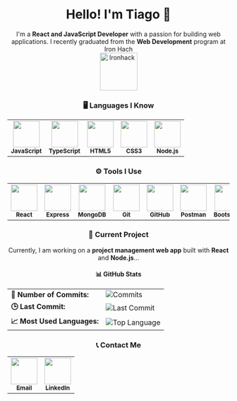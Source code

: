 <div align="center">
<h1>Hello! I'm <strong>Tiago</strong> 👋</h1>

<p>
  I'm a <strong>React and JavaScript Developer</strong> with a passion for building web applications.  
  I recently graduated from the <strong>Web Development</strong> program at Iron Hach <br>
  <a href="https://www.ironhack.com/">
    <img src="https://external-content.duckduckgo.com/iu/?u=https%3A%2F%2Fwww.emagister.com%2Fassets%2Fes%2Flogos%2Fcentro%2Fid%2F136150%2Fsize%2Fl.jpg&f=1&nofb=1&ipt=8841fb3852d363fb6aff6657ce3a24449df5d5c21463ec0d28b657067e7a1dc7&ipo=images" 
    alt="Ironhack" width="85">
  </a>
</p>


  <h3>🖥️ Languages I Know</h3>
<table>
  <tr>
    <td align="center">
      <img src="https://cdn.jsdelivr.net/gh/devicons/devicon@latest/icons/javascript/javascript-original.svg" width="60"><br>
      <sub><strong>JavaScript</strong></sub>
    </td>
    <td align="center">
      <img src="https://cdn.jsdelivr.net/gh/devicons/devicon@latest/icons/typescript/typescript-original.svg" width="60"><br>
      <sub><strong>TypeScript</strong></sub>
    </td>
    <td align="center">
      <img src="https://cdn.jsdelivr.net/gh/devicons/devicon@latest/icons/html5/html5-original-wordmark.svg" width="60"><br>
      <sub><strong>HTML5</strong></sub>
    </td>
    <td align="center">
      <img src="https://cdn.jsdelivr.net/gh/devicons/devicon@latest/icons/css3/css3-original-wordmark.svg" width="60"><br>
      <sub><strong>CSS3</strong></sub>
    </td>
    <td align="center">
      <img src="https://cdn.jsdelivr.net/gh/devicons/devicon@latest/icons/nodejs/nodejs-original-wordmark.svg" width="60"><br>
      <sub><strong>Node.js</strong></sub>
    </td>
  </tr>
</table>





  <h3>⚙️ Tools I Use</h3>
<table>
  <tr>
    <td align="center">
      <img src="https://cdn.jsdelivr.net/gh/devicons/devicon@latest/icons/react/react-original-wordmark.svg" width="60"><br>
      <sub><strong>React</strong></sub>
    </td>
    <td align="center">
      <img src="https://cdn.jsdelivr.net/gh/devicons/devicon@latest/icons/express/express-original-wordmark.svg" width="60"><br>
      <sub><strong>Express</strong></sub>
    </td>
    <td align="center">
      <img src="https://cdn.jsdelivr.net/gh/devicons/devicon@latest/icons/mongodb/mongodb-original-wordmark.svg" width="60"><br>
      <sub><strong>MongoDB</strong></sub>
    </td>
    <td align="center">
      <img src="https://cdn.jsdelivr.net/gh/devicons/devicon@latest/icons/git/git-original-wordmark.svg" width="60"><br>
      <sub><strong>Git</strong></sub>
    </td>
    <td align="center">
      <img src="https://cdn.jsdelivr.net/gh/devicons/devicon@latest/icons/github/github-original-wordmark.svg" width="60"><br>
      <sub><strong>GitHub</strong></sub>
    </td>
    <td align="center">
      <img src="https://cdn.jsdelivr.net/gh/devicons/devicon@latest/icons/postman/postman-original-wordmark.svg" width="60"><br>
      <sub><strong>Postman</strong></sub>
    </td>
    <td align="center">
      <img src="https://cdn.jsdelivr.net/gh/devicons/devicon@latest/icons/bootstrap/bootstrap-original-wordmark.svg" width="60"><br>
      <sub><strong>Bootstrap</strong></sub>
    </td>
  </tr>
</table>


<h3>🚀 Current Project</h3>
<p>Currently, I am working on a <strong>project management web app</strong> built with <strong>React</strong> and <strong>Node.js</strong>...</p>

<h4>📊 GitHub Stats</h4>
<table>
  <tr>
    <td><strong>📅 Number of Commits:</strong></td>
    <td><img src="https://img.shields.io/github/commit-activity/m/tlaibacas/fastStyle?style=flat-square" alt="Commits"></td>
  </tr>
  <tr>
    <td><strong>🕒 Last Commit:</strong></td>
    <td><img src="https://img.shields.io/github/last-commit/tlaibacas/fastStyle?style=flat-square" alt="Last Commit"></td>
  </tr>
  <tr>
    <td><strong>📈 Most Used Languages:</strong></td>
    <td><img src="https://img.shields.io/github/languages/top/tlaibacas/fastStyle?style=flat-square" alt="Top Language"></td>
  </tr>
</table>


  <h3>📞 Contact Me</h3>
<table>
  <tr>
    <td align="center">
      <a href="mailto:tiago.abreu.laibacas@example.com">
        <img src="https://cdn-icons-png.flaticon.com/512/2165/2165061.png" width="60"><br>
        <sub><strong>Email</strong></sub>
      </a>
    </td>
    <td align="center">
      <a href="https://www.linkedin.com/in/tiago-laibacas/">
        <img src="https://cdn.jsdelivr.net/gh/devicons/devicon@latest/icons/linkedin/linkedin-original.svg" width="60"><br>
        <sub><strong>LinkedIn</strong></sub>
      </a>
    </td>
  </tr>
</table>

</div>
